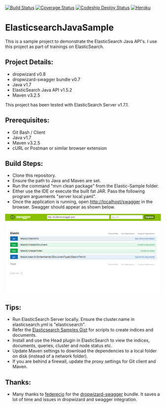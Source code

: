 [![Build Status](https://travis-ci.org/ElasticsearchTraining/ElasticsearchJavaSample.svg?branch=master)]() [![Coverage Status](https://coveralls.io/repos/ElasticsearchTraining/ElasticsearchJavaSample/badge.svg?branch=master&service=github)]() [![Codeship Deploy Status](https://codeship.com/projects/77e61860-43c5-0133-6157-525e623546c2/status?branch=master)]() [![Heroku](https://heroku-badge.herokuapp.com/?app=elasticsearchjavasample&root=swagger/)]()

ElasticsearchJavaSample
=======================

This is a sample project to demonstrate the ElasticSearch Java API's. I use this project as part of trainings on ElasticSearch.

Project Details:
----------------
- dropwizard v0.8
- dropwizard-swagger bundle v0.7
- Java v1.7
- ElasticSearch Java API v1.5.2
- Maven v3.2.5

This project has been tested with ElasticSearch Server v1.7.1.

Prerequisites:
--------------
- Git Bash / Client
- Java v1.7
- Maven v3.2.5 
- cURL or Postman or similar browser extension

Build Steps: 
------------
- Clone this repository.
- Ensure the path to Java and Maven are set.
- Run the command "mvn clean package" from the Elastic-Sample folder.
- Either use the IDE or execute the built fat JAR. Pass the following program arguements "server local.yaml".
- Once the application is running, open [http://localhost/swagger](http://localhost/swagger) in the browser. Swagger
should appear as shown below.

![Swagger](swagger.png?raw=true "Swagger") 


Tips:
-----
- Run ElasticSearch Server locally. Ensure the cluster.name in elasticsearch.yml is "elasticsearch".
- Refer the [Elasticsearch Samples Gist](https://gist.github.com/rajanm/3fdbc7999f0120ce5e87) for scripts
to create indices and documents.
- Install and use the Head plugin in ElasticSearch to view the indices, documents, queries, cluster and node status etc.
- Update Maven settings to download the dependencies to a local folder on disk (instead of a network folder).
- If you are behind a firewall, update the proxy settings for Git client and Maven.

Thanks:
-------
- Many thanks to [federecio](https://github.com/federecio) for the [dropwizard-swagger](https://github.com/federecio/dropwizard-swagger) 
bundle. It saves a lot of time and issues in dropwizard and swagger integration.

